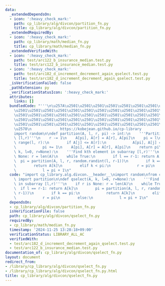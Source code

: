 ```yaml
---
data:
  _extendedDependsOn:
  - icon: ':heavy_check_mark:'
    path: cp_library/alg/divcon/partition_fn.py
    title: cp_library/alg/divcon/partition_fn.py
  _extendedRequiredBy:
  - icon: ':heavy_check_mark:'
    path: cp_library/math/median_fn.py
    title: cp_library/math/median_fn.py
  _extendedVerifiedWith:
  - icon: ':heavy_check_mark:'
    path: test/arc122_b_insurance_median.test.py
    title: test/arc122_b_insurance_median.test.py
  - icon: ':heavy_check_mark:'
    path: test/arc182_d_increment_decrement_again_qselect.test.py
    title: test/arc182_d_increment_decrement_again_qselect.test.py
  _isVerificationFailed: false
  _pathExtension: py
  _verificationStatusIcon: ':heavy_check_mark:'
  attributes:
    links: []
  bundledCode: "'''\n\u257A\u2501\u2501\u2501\u2501\u2501\u2501\u2501\u2501\u2501\u2501\
    \u2501\u2501\u2501\u2501\u2501\u2501\u2501\u2501\u2501\u2501\u2501\u2501\u2501\
    \u2501\u2501\u2501\u2501\u2501\u2501\u2501\u2501\u2501\u2501\u2501\u2501\u2501\
    \u2501\u2501\u2501\u2501\u2501\u2501\u2501\u2501\u2501\u2501\u2501\u2501\u2501\
    \u2501\u2501\u2501\u2501\u2501\u2501\u2501\u2501\u2501\u2501\u2501\u2501\u2501\
    \u2578\n             https://kobejean.github.io/cp-library               \n'''\n\
    import random\n\ndef partition(A, l, r, pi) -> int:\n    '''Partition subarray\
    \ [l,r)'''\n    r -= 1\n    A[pi], A[r] = A[r], A[pi]\n    pi = l\n    for j in\
    \ range(l, r):\n        if A[j] <= A[r]:\n            A[pi], A[j] = A[j], A[pi]\n\
    \            pi += 1\n    A[pi], A[r] = A[r], A[pi]\n    return pi\n\ndef qselect(A,\
    \ k, l=0, r=None):\n    '''Find kth element in subarray [l,r)'''\n    if r is\
    \ None: r = len(A)\n    while True:\n        if l == r-1: return A[k]\n      \
    \  pi = partition(A, l, r, random.randint(l, r-1))\n        if k == pi:\n    \
    \        return A[k]\n        elif k < pi:\n            r = pi\n        else:\n\
    \            l = pi + 1\n"
  code: "import cp_library.alg.divcon.__header__\nimport random\nfrom cp_library.alg.divcon.partition_fn\
    \ import partition\n\ndef qselect(A, k, l=0, r=None):\n    '''Find kth element\
    \ in subarray [l,r)'''\n    if r is None: r = len(A)\n    while True:\n      \
    \  if l == r-1: return A[k]\n        pi = partition(A, l, r, random.randint(l,\
    \ r-1))\n        if k == pi:\n            return A[k]\n        elif k < pi:\n\
    \            r = pi\n        else:\n            l = pi + 1\n"
  dependsOn:
  - cp_library/alg/divcon/partition_fn.py
  isVerificationFile: false
  path: cp_library/alg/divcon/qselect_fn.py
  requiredBy:
  - cp_library/math/median_fn.py
  timestamp: '2024-11-25 13:28:18+09:00'
  verificationStatus: LIBRARY_ALL_AC
  verifiedWith:
  - test/arc182_d_increment_decrement_again_qselect.test.py
  - test/arc122_b_insurance_median.test.py
documentation_of: cp_library/alg/divcon/qselect_fn.py
layout: document
redirect_from:
- /library/cp_library/alg/divcon/qselect_fn.py
- /library/cp_library/alg/divcon/qselect_fn.py.html
title: cp_library/alg/divcon/qselect_fn.py
---
```

